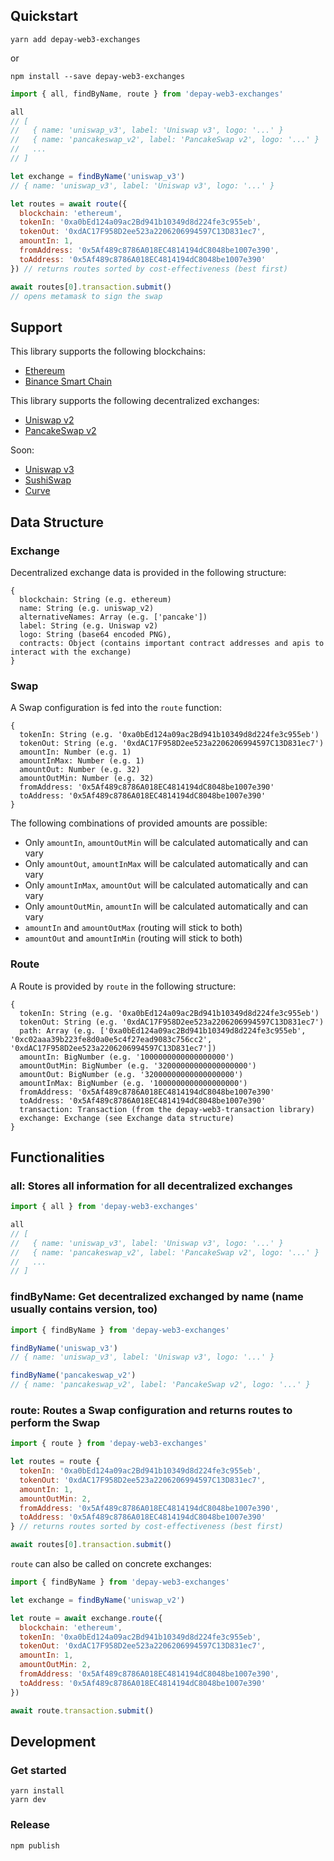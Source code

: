 ## Quickstart

```
yarn add depay-web3-exchanges
```

or 

```
npm install --save depay-web3-exchanges
```

```javascript
import { all, findByName, route } from 'depay-web3-exchanges'

all
// [
//   { name: 'uniswap_v3', label: 'Uniswap v3', logo: '...' }
//   { name: 'pancakeswap_v2', label: 'PancakeSwap v2', logo: '...' }
//   ...
// ]

let exchange = findByName('uniswap_v3')
// { name: 'uniswap_v3', label: 'Uniswap v3', logo: '...' }

let routes = await route({
  blockchain: 'ethereum',
  tokenIn: '0xa0bEd124a09ac2Bd941b10349d8d224fe3c955eb',
  tokenOut: '0xdAC17F958D2ee523a2206206994597C13D831ec7',
  amountIn: 1,
  fromAddress: '0x5Af489c8786A018EC4814194dC8048be1007e390',
  toAddress: '0x5Af489c8786A018EC4814194dC8048be1007e390'
}) // returns routes sorted by cost-effectiveness (best first)

await routes[0].transaction.submit()
// opens metamask to sign the swap
```

## Support

This library supports the following blockchains:

- [Ethereum](https://ethereum.org)
- [Binance Smart Chain](https://www.binance.org/en/smartChain)

This library supports the following decentralized exchanges:

- [Uniswap v2](https://uniswap.org)
- [PancakeSwap v2](https://pancakeswap.info)

Soon:
- [Uniswap v3](https://uniswap.org)
- [SushiSwap](https://sushi.com)
- [Curve](https://curve.fi)

## Data Structure

### Exchange

Decentralized exchange data is provided in the following structure:

```
{
  blockchain: String (e.g. ethereum)
  name: String (e.g. uniswap_v2)
  alternativeNames: Array (e.g. ['pancake'])
  label: String (e.g. Uniswap v2)
  logo: String (base64 encoded PNG),
  contracts: Object (contains important contract addresses and apis to interact with the exchange)
}
```

### Swap

A Swap configuration is fed into the `route` function:

```
{
  tokenIn: String (e.g. '0xa0bEd124a09ac2Bd941b10349d8d224fe3c955eb')
  tokenOut: String (e.g. '0xdAC17F958D2ee523a2206206994597C13D831ec7')
  amountIn: Number (e.g. 1)
  amountInMax: Number (e.g. 1)
  amountOut: Number (e.g. 32)
  amountOutMin: Number (e.g. 32)
  fromAddress: '0x5Af489c8786A018EC4814194dC8048be1007e390'
  toAddress: '0x5Af489c8786A018EC4814194dC8048be1007e390'
}
```

The following combinations of provided amounts are possible:

- Only `amountIn`, `amountOutMin` will be calculated automatically and can vary
- Only `amountOut`, `amountInMax` will be calculated automatically and can vary
- Only `amountInMax`, `amountOut` will be calculated automatically and can vary
- Only `amountOutMin`, `amountIn` will be calculated automatically and can vary
- `amountIn` and `amountOutMax` (routing will stick to both)
- `amountOut` and `amountInMin` (routing will stick to both)


### Route

A Route is provided by `route` in the following structure:

```
{
  tokenIn: String (e.g. '0xa0bEd124a09ac2Bd941b10349d8d224fe3c955eb')
  tokenOut: String (e.g. '0xdAC17F958D2ee523a2206206994597C13D831ec7')
  path: Array (e.g. ['0xa0bEd124a09ac2Bd941b10349d8d224fe3c955eb', '0xc02aaa39b223fe8d0a0e5c4f27ead9083c756cc2', '0xdAC17F958D2ee523a2206206994597C13D831ec7'])
  amountIn: BigNumber (e.g. '1000000000000000000')
  amountOutMin: BigNumber (e.g. '32000000000000000000')
  amountOut: BigNumber (e.g. '32000000000000000000')
  amountInMax: BigNumber (e.g. '1000000000000000000')
  fromAddress: '0x5Af489c8786A018EC4814194dC8048be1007e390'
  toAddress: '0x5Af489c8786A018EC4814194dC8048be1007e390'
  transaction: Transaction (from the depay-web3-transaction library)
  exchange: Exchange (see Exchange data structure)
}
```

## Functionalities

### all: Stores all information for all decentralized exchanges

```javascript
import { all } from 'depay-web3-exchanges'

all
// [
//   { name: 'uniswap_v3', label: 'Uniswap v3', logo: '...' }
//   { name: 'pancakeswap_v2', label: 'PancakeSwap v2', logo: '...' }
//   ...
// ]

```

### findByName: Get decentralized exchanged by name (name usually contains version, too)

```javascript
import { findByName } from 'depay-web3-exchanges'

findByName('uniswap_v3')
// { name: 'uniswap_v3', label: 'Uniswap v3', logo: '...' }

findByName('pancakeswap_v2')
// { name: 'pancakeswap_v2', label: 'PancakeSwap v2', logo: '...' }
```

### route: Routes a Swap configuration and returns routes to perform the Swap

```javascript
import { route } from 'depay-web3-exchanges'

let routes = route {
  tokenIn: '0xa0bEd124a09ac2Bd941b10349d8d224fe3c955eb',
  tokenOut: '0xdAC17F958D2ee523a2206206994597C13D831ec7',
  amountIn: 1,
  amountOutMin: 2,
  fromAddress: '0x5Af489c8786A018EC4814194dC8048be1007e390',
  toAddress: '0x5Af489c8786A018EC4814194dC8048be1007e390'
} // returns routes sorted by cost-effectiveness (best first)

await routes[0].transaction.submit()
```

`route` can also be called on concrete exchanges: 

```javascript
import { findByName } from 'depay-web3-exchanges'

let exchange = findByName('uniswap_v2')

let route = await exchange.route({
  blockchain: 'ethereum',
  tokenIn: '0xa0bEd124a09ac2Bd941b10349d8d224fe3c955eb',
  tokenOut: '0xdAC17F958D2ee523a2206206994597C13D831ec7',
  amountIn: 1,
  amountOutMin: 2,
  fromAddress: '0x5Af489c8786A018EC4814194dC8048be1007e390',
  toAddress: '0x5Af489c8786A018EC4814194dC8048be1007e390'
})

await route.transaction.submit()
```

## Development

### Get started

```
yarn install
yarn dev
```

### Release

```
npm publish
```
